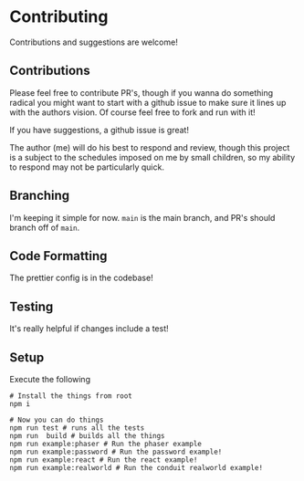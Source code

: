 # Contributing
Contributions and suggestions are welcome!

## Contributions
Please feel free to contribute PR's, though if you wanna do something 
radical you might want to start with a github issue to make sure it lines up
with the authors vision. Of course feel free to fork and run with it!

If you have suggestions, a github issue is great!

The author (me) will do his best to respond and review, though this project
is a subject to the schedules imposed on me by small children, so my ability to 
respond may not be particularly quick.

## Branching
I'm keeping it simple for now. `main` is the main branch, and PR's should branch off of `main`. 

## Code Formatting
The prettier config is in the codebase!

## Testing
It's really helpful if changes include a test!

## Setup
Execute the following

```
# Install the things from root
npm i

# Now you can do things
npm run test # runs all the tests
npm run  build # builds all the things
npm run example:phaser # Run the phaser example
npm run example:password # Run the password example!
npm run example:react # Run the react example!
npm run example:realworld # Run the conduit realworld example!
```
